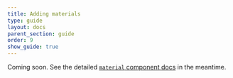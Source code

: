 ```yaml
---
title: Adding materials
type: guide
layout: docs
parent_section: guide
order: 9
show_guide: true
---
```


Coming soon. See the detailed [`material` component docs](../components/material.html) in the meantime.
